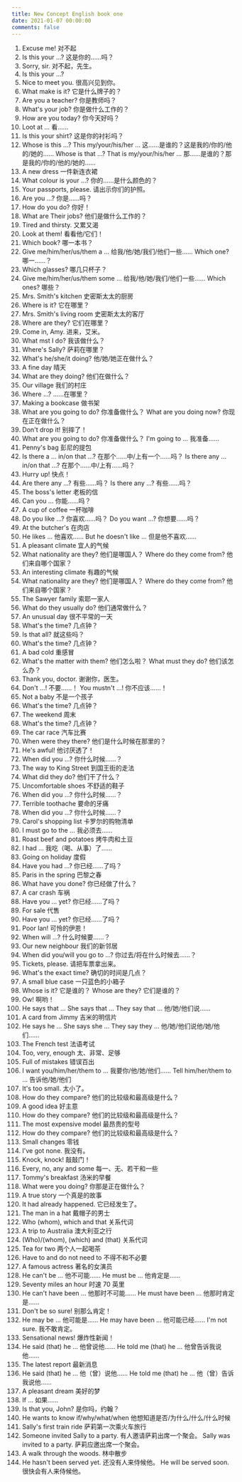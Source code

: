 ```yaml
---
title: New Concept English book one
date: 2021-01-07 00:00:00
comments: false
---
```


1. Excuse me! 对不起
2. Is this your ...? 这是你的……吗？
3. Sorry, sir. 对不起，先生。
4. Is this your ...?
5. Nice to meet you. 很高兴见到你。
6. What make is it? 它是什么牌子的？
7. Are you a teacher? 你是教师吗？
8. What's your job? 你是做什么工作的？
9. How are you today? 你今天好吗？
10. Loot at ... 看……
11. Is this your shirt? 这是你的衬衫吗？
12. Whose is this ...? This my/your/his/her ... 这……是谁的？这是我的/你的/他的/她的……
    Whose is that ...? That is my/your/his/her ... 那……是谁的？那是我的/你的/他的/她的……
13. A new dress 一件新连衣裙
14. What colour is your ...? 你的……是什么颜色的？
15. Your passports, please. 请出示你们的护照。
16. Are you ...? 你是……吗？
17. How do you do? 你好！
18. What are Their jobs? 他们是做什么工作的？
19. Tired and thirsty. 又累又渴
20. Look at them! 看看他/它们！
21. Which book? 哪一本书？
22. Give me/him/her/us/them a ... 给我/他/她/我们/他们一些……
    Which one? 哪一……？
23. Which glasses? 哪几只杯子？
24. Give me/him/her/us/them some ... 给我/他/她/我们/他们一些……
    Which ones? 哪些？
25. Mrs. Smith's kitchen 史密斯太太的厨房
26. Where is it? 它在哪里？
27. Mrs. Smith's living room 史密斯太太的客厅
28. Where are they? 它们在哪里？
29. Come in, Amy. 进来，艾米。
30. What mst I do? 我该做什么？
31. Where's Sally? 萨莉在哪里？
32. What's he/she/it doing? 他/她/她正在做什么？
33. A fine day 晴天
34. What are they doing? 他们在做什么？
35. Our village 我们的村庄
36. Where ...? ……在哪里？
37. Making a bookcase 做书架
38. What are you going to do? 你准备做什么？
    What are you doing now? 你现在正在做什么？
39. Don't drop it! 别摔了！
40. What are you going to do? 你准备做什么？
    I'm going to ... 我准备……
41. Penny's bag 彭尼的提包
42. Is there a ... in/on that ...? 在那个……中/上有一个……吗？
    Is there any ... in/on that ...? 在那个……中/上有……吗？
43. Hurry up! 快点！
44. Are there any ...? 有些……吗？
    Is there any ...? 有些……吗？
45. The boss's letter 老板的信
46. Can you ... 你能……吗？
47. A cup of coffee 一杯咖啡
48. Do you like ...? 你喜欢……吗？
    Do you want ...? 你想要……吗？
49. At the butcher's 在肉店
50. He likes ... 他喜欢……
    But he doesn't like ... 但是他不喜欢……
51. A pleasant climate 宜人的气候
52. What nationality are they? 他们是哪国人？
    Where do they come from? 他们来自哪个国家？
53. An interesting climate 有趣的气候
54. What nationality are they? 他们是哪国人？
    Where do they come from? 他们来自哪个国家？
55. The Sawyer family 索耶一家人
56. What do they usually do? 他们通常做什么？
57. An unusual day 很不平常的一天
58. What's the time? 几点钟？
59. Is that all? 就这些吗？
60. What's the time? 几点钟？
61. A bad cold 重感冒
62. What's the matter with them? 他们怎么啦？
    What must they do? 他们该怎么办？
63. Thank you, doctor. 谢谢你，医生。
64. Don't ...! 不要……！
    You mustn't ...! 你不应该……！
65. Not a baby 不是一个孩子
66. What's the time? 几点钟？
67. The weekend 周末
68. What's the time? 几点钟？
69. The car race 汽车比赛
70. When were they there? 他们是什么时候在那里的？
71. He's awful! 他讨厌透了！
72. When did you ...? 你什么时候……？
73. The way to King Street 到国王街的走法
74. What did they do? 他们干了什么？
75. Uncomfortable shoes 不舒适的鞋子
76. When did you ...? 你什么时候……？
77. Terrible toothache 要命的牙痛
78. When did you ...? 你什么时候……？
79. Carol's shopping list 卡罗尔的购物清单
80. I must go to the ... 我必须去……
81. Roast beef and potatoes 烤牛肉和土豆
82. I had ... 我吃（喝、从事）了……
83. Going on holiday 度假
84. Have you had ...? 你已经……了吗？
85. Paris in the spring 巴黎之春
86. What have you done? 你已经做了什么？
87. A car crash 车祸
88. Have you ... yet? 你已经……了吗？
89. For sale 代售
90. Have you ... yet? 你已经……了吗？
91. Poor Ian! 可怜的伊恩！
92. When will ...? 什么时候要……？
93. Our new neighbour 我们的新邻居
94. When did you/will you go to ...? 你过去/将在什么时候去……？
95. Tickets, please. 请把车票拿出来。
96. What's the exact time? 确切的时间是几点？
97. A small blue case 一只蓝色的小箱子
98. Whose is it? 它是谁的？
    Whose are they? 它们是谁的？
99. Ow! 啊哟！
100. He says that ... She says that ... They say that ... 他/她/他们说……
101. A card from Jimmy 吉米的明信片
102. He says he ... She says she ... They say they ... 他/她/他们说他/她/他们……
103. The French test 法语考试
104. Too, very, enough 太、非常、足够
105. Full of mistakes 错误百出
106. I want you/him/her/them to ... 我要你/他/她/他们……
     Tell him/her/them to ... 告诉他/她/他们
107. It's too small. 太小了。
108. How do they compare? 他们的比较级和最高级是什么？
109. A good idea 好主意
110. How do they compare? 他们的比较级和最高级是什么？
111. The most expensive model 最昂贵的型号
112. How do they compare? 他们的比较级和最高级是什么？
113. Small changes 零钱
114. I've got none. 我没有。
115. Knock, knock! 敲敲门！
116. Every, no, any and some 每一、无、若干和一些
117. Tommy's breakfast 汤米的早餐
118. What were you doing? 你那是正在做什么？
119. A true story 一个真是的故事
120. It had already happened. 它已经发生了。
121. The man in a hat 戴帽子的男士
122. Who (whom), which and that 关系代词
123. A trip to Australia 澳大利亚之行
124. (Who)/(whom), (which) and (that) 关系代词
125. Tea for two 两个人一起喝茶
126. Have to and do not need to 不得不和不必要
127. A famous actress 著名的女演员
128. He can't be ... 他不可能……
     He must be ... 他肯定是……
129. Seventy miles an hour 时速 70 英里
130. He can't have been ... 他那时不可能……
     He must have been ... 他那时肯定是……
131. Don't be so sure! 别那么肯定！
132. He may be ... 他可能是……
     He may have been ... 他可能已经……
     I'm not sure. 我不敢肯定。
133. Sensational news! 爆炸性新闻！
134. He said (that) he ... 他曾说他……
     He told me (that) he ... 他曾告诉我说他……
135. The latest report 最新消息
136. He said (that) he ... 他（曾）说他……
     He told me (that) he ... 他（曾）告诉我说他……
137. A pleasant dream 美好的梦
138. If ... 如果……
139. Is that you, John? 是你吗，约翰？
140. He wants to know if/why/what/when 他想知道是否/为什么/什么/什么时候
141. Sally's first train ride 萨莉第一次乘火车旅行
142. Someone invited Sally to a party. 有人邀请萨莉出席一个聚会。
     Sally was invited to a party. 萨莉应邀出席一个聚会。
143. A walk through the woods. 林中散步
144. He hasn't been served yet. 还没有人来侍候他。
     He will be served soon. 很快会有人来侍候他。
